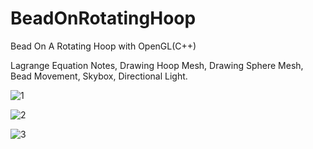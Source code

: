 # BeadOnRotatingHoop
Bead On A Rotating Hoop with OpenGL(C++)

Lagrange Equation Notes, Drawing Hoop Mesh, Drawing Sphere Mesh, Bead Movement, Skybox, Directional Light.

![1](https://github.com/EnesSahin4120/BeadOnRotatingHoop/assets/65425355/081e53f0-46d0-48b1-a1a5-0b3557a3e3a9)

![2](https://github.com/EnesSahin4120/BeadOnRotatingHoop/assets/65425355/bd130cda-2109-4a1f-8db5-40abbf3e2c31)

![3](https://github.com/EnesSahin4120/BeadOnRotatingHoop/assets/65425355/185ae9be-9fca-4bda-a7d9-f05090f5a802)
